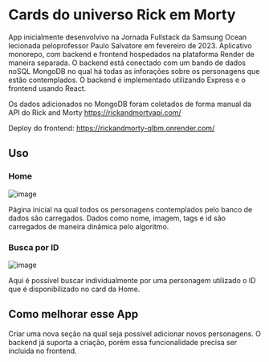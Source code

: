 # Cards do universo Rick em Morty

App inicialmente desenvolvivo na Jornada Fullstack da Samsung Ocean lecionada peloprofessor Paulo Salvatore em fevereiro de 2023.
Aplicativo monorepo, com backend e frontend hospedados na plataforma Render de maneira separada. O backend está conectado com um bando de dados noSQL MongoDB no qual há todas as inforações sobre os personagens que estão contemplados. O backend é implementado utilizando Express e o frontend usando React.

Os dados adicionados no MongoDB foram coletados de forma manual da API do Rick and Morty https://rickandmortyapi.com/

Deploy do frontend: https://rickandmorty-qlbm.onrender.com/

## Uso

### Home
![image](https://user-images.githubusercontent.com/115307935/221254524-a40ef0b1-577b-406c-9767-02e841c3ae5b.png)

Página inicial na qual todos os personagens contemplados pelo banco de dados são carregados. Dados como nome, imagem, tags e id são carregados de maneira dinâmica pelo algoritmo.

### Busca por ID
![image](https://user-images.githubusercontent.com/115307935/221255474-6edae203-b823-4f70-bc44-a5aa6666d226.png)

Aqui é possível buscar individualmente por uma personagem utilizado o ID que é disponibilizado no card da Home. 

## Como melhorar esse App

Criar uma nova seção na qual seja possível adicionar novos personagens. O backend já suporta a criação, porém essa funcionalidade precisa ser incluida no frontend.
